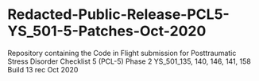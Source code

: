 # Redacted-Public-Release-PCL5-YS_501-5-Patches-Oct-2020
Repository containing the Code in Flight submission for Posttraumatic Stress Disorder Checklist 5 (PCL-5) Phase 2 YS_501_135, 140, 146, 141, 158 Build 13 rec Oct 2020
